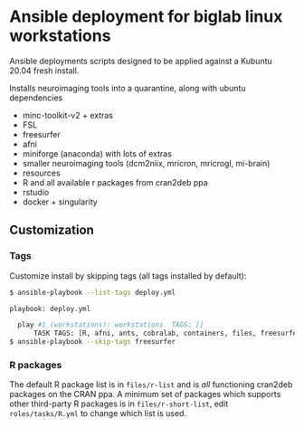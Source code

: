 # Ansible deployment for biglab linux workstations

Ansible deployments scripts designed to be applied against a Kubuntu 20.04 fresh install.

Installs neuroimaging tools into a quarantine, along with ubuntu dependencies
- minc-toolkit-v2 + extras
- FSL
- freesurfer
- afni
- miniforge (anaconda) with lots of extras
- smaller neuroimaging tools (dcm2niix, mricron, mricrogl, mi-brain)
- resources
- R and all available r packages from cran2deb ppa
- rstudio
- docker + singularity

## Customization

### Tags

Customize install by skipping tags (all tags installed by default):
```sh
$ ansible-playbook --list-tags deploy.yml

playbook: deploy.yml

  play #1 (workstations): workstations  TAGS: []
      TASK TAGS: [R, afni, ants, cobralab, containers, files, freesurfer, fsl, minc, python, resources, science, software]
$ ansible-playbook --skip-tags freesurfer
```

### R packages
The default R package list is in ``files/r-list`` and is *all* functioning cran2deb packages on the CRAN ppa.
A minimum set of packages which supports other third-party R packages is in ``files/r-short-list``, edit
``roles/tasks/R.yml`` to change which list is used.
